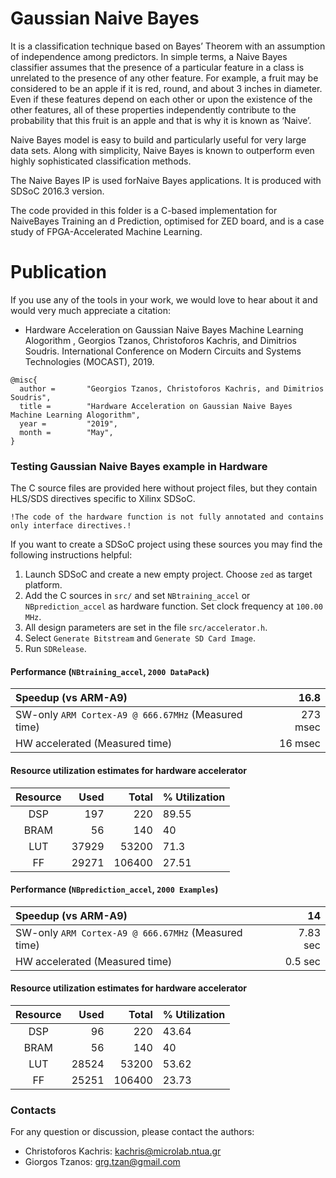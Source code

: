 # Gaussian Naive Bayes

It is a classification technique based on Bayes’ Theorem with an assumption of independence among predictors. In simple terms, a Naive Bayes classifier assumes that the presence of a particular feature in a class is unrelated to the presence of any other feature. For example, a fruit may be considered to be an apple if it is red, round, and about 3 inches in diameter. Even if these features depend on each other or upon the existence of the other features, all of these properties independently contribute to the probability that this fruit is an apple and that is why it is known as ‘Naive’.

Naive Bayes model is easy to build and particularly useful for very large data sets. Along with simplicity, Naive Bayes is known to outperform even highly sophisticated classification methods.

The Naive Bayes IP is used forNaive Bayes applications. It is produced with SDSoC 2016.3 version.

The code provided in this folder is a C-based implementation for NaiveBayes Training an d Prediction, optimised for ZED board, and is a case study of FPGA-Accelerated Machine Learning.

# Publication

If you use any of the tools in your work, we would love to hear about it and would very much appreciate a citation:

- Hardware Acceleration on Gaussian Naive Bayes Machine Learning Alogorithm , Georgios Tzanos, Christoforos Kachris, and Dimitrios Soudris. International Conference on Modern Circuits and Systems Technologies (MOCAST), 2019.

```
@misc{
  author =       "Georgios Tzanos, Christoforos Kachris, and Dimitrios Soudris",
  title =        "Hardware Acceleration on Gaussian Naive Bayes Machine Learning Alogorithm",
  year =         "2019",
  month =        "May",
}
```



### Testing Gaussian Naive Bayes example in Hardware
The C source files are provided here without project files, but they contain HLS/SDS directives specific to Xilinx SDSoC. 

`!The code of the hardware function is not fully annotated and contains only interface directives.!`

If you want to create a SDSoC project using these sources you may find the following instructions helpful:

1.  Launch SDSoC and create a new empty project. Choose `zed` as target platform.
1.  Add the C sources in `src/` and set `NBtraining_accel` or `NBprediction_accel` as hardware function. Set clock frequency at `100.00 MHz`.
1.  All design parameters are set in the file `src/accelerator.h`.
1.  Select `Generate Bitstream` and `Generate SD Card Image`.
1.  Run `SDRelease`.
	
#### Performance (`NBtraining_accel`, `2000 DataPack`)
Speedup (vs ARM-A9)	|	16.8
:----------|----------:
SW-only `ARM Cortex-A9 @ 666.67MHz` (Measured time)	|	273 msec
HW accelerated (Measured time)		|	16 msec


#### Resource utilization estimates for hardware accelerator
Resource	|	Used	|	Total	|	% Utilization
:----------:|----------:|----------:|:----------
DSP	|	197	|	220	|	89.55
BRAM	|	56	|	140	|	40
LUT	|	37929	|	53200	|	71.3
FF	|	29271	|	106400	|	27.51

#### Performance (`NBprediction_accel`, `2000 Examples`)
Speedup (vs ARM-A9)	|	14
:----------|----------:
SW-only `ARM Cortex-A9 @ 666.67MHz` (Measured time)	|	7.83 sec
HW accelerated (Measured time)		|	0.5 sec


#### Resource utilization estimates for hardware accelerator
Resource	|	Used	|	Total	|	% Utilization
:----------:|----------:|----------:|:----------
DSP	|	96	|	220	|	43.64
BRAM	|	56	|	140	|	40
LUT	|	28524	|	53200	|	53.62
FF	|	25251	|	106400	|	23.73
	
### Contacts
For any question or discussion, please contact the authors:

* Christoforos Kachris: kachris@microlab.ntua.gr
* Giorgos Tzanos: grg.tzan@gmail.com
